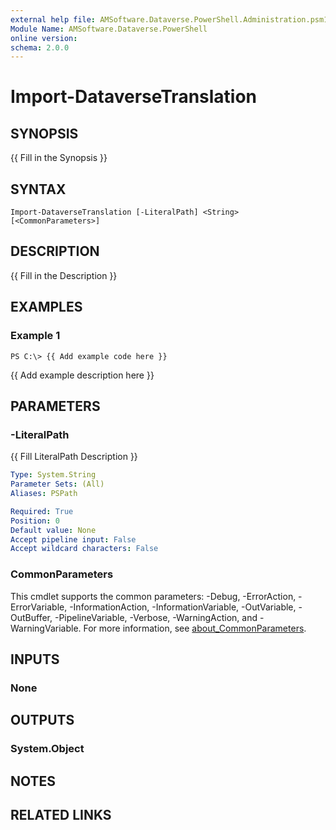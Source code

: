 ```yaml
---
external help file: AMSoftware.Dataverse.PowerShell.Administration.psm1-help.xml
Module Name: AMSoftware.Dataverse.PowerShell
online version:
schema: 2.0.0
---
```


# Import-DataverseTranslation

## SYNOPSIS
{{ Fill in the Synopsis }}

## SYNTAX

```
Import-DataverseTranslation [-LiteralPath] <String>  [<CommonParameters>]
```

## DESCRIPTION
{{ Fill in the Description }}

## EXAMPLES

### Example 1
```
PS C:\> {{ Add example code here }}
```

{{ Add example description here }}

## PARAMETERS

### -LiteralPath
{{ Fill LiteralPath Description }}

```yaml
Type: System.String
Parameter Sets: (All)
Aliases: PSPath

Required: True
Position: 0
Default value: None
Accept pipeline input: False
Accept wildcard characters: False
```

### CommonParameters
This cmdlet supports the common parameters: -Debug, -ErrorAction, -ErrorVariable, -InformationAction, -InformationVariable, -OutVariable, -OutBuffer, -PipelineVariable, -Verbose, -WarningAction, and -WarningVariable. For more information, see [about_CommonParameters](http://go.microsoft.com/fwlink/?LinkID=113216).

## INPUTS

### None
## OUTPUTS

### System.Object
## NOTES

## RELATED LINKS

